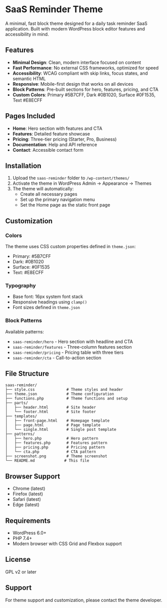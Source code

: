 # SaaS Reminder Theme

A minimal, fast block theme designed for a daily task reminder SaaS application. Built with modern WordPress block editor features and accessibility in mind.

## Features

- **Minimal Design**: Clean, modern interface focused on content
- **Fast Performance**: No external CSS frameworks, optimized for speed
- **Accessibility**: WCAG compliant with skip links, focus states, and semantic HTML
- **Responsive**: Mobile-first design that works on all devices
- **Block Patterns**: Pre-built sections for hero, features, pricing, and CTA
- **Custom Colors**: Primary #5B7CFF, Dark #0B1020, Surface #0F1535, Text #E8ECFF

## Pages Included

- **Home**: Hero section with features and CTA
- **Features**: Detailed feature showcase
- **Pricing**: Three-tier pricing (Starter, Pro, Business)
- **Documentation**: Help and API reference
- **Contact**: Accessible contact form

## Installation

1. Upload the `saas-reminder` folder to `/wp-content/themes/`
2. Activate the theme in WordPress Admin → Appearance → Themes
3. The theme will automatically:
   - Create all necessary pages
   - Set up the primary navigation menu
   - Set the Home page as the static front page

## Customization

### Colors
The theme uses CSS custom properties defined in `theme.json`:
- Primary: #5B7CFF
- Dark: #0B1020
- Surface: #0F1535
- Text: #E8ECFF

### Typography
- Base font: 16px system font stack
- Responsive headings using `clamp()`
- Font sizes defined in `theme.json`

### Block Patterns
Available patterns:
- `saas-reminder/hero` - Hero section with headline and CTA
- `saas-reminder/features` - Three-column features section
- `saas-reminder/pricing` - Pricing table with three tiers
- `saas-reminder/cta` - Call-to-action section

## File Structure

```
saas-reminder/
├── style.css              # Theme styles and header
├── theme.json             # Theme configuration
├── functions.php          # Theme functions and setup
├── parts/
│   ├── header.html        # Site header
│   └── footer.html        # Site footer
├── templates/
│   ├── front-page.html    # Homepage template
│   ├── page.html          # Page template
│   └── single.html        # Single post template
├── patterns/
│   ├── hero.php           # Hero pattern
│   ├── features.php       # Features pattern
│   ├── pricing.php        # Pricing pattern
│   └── cta.php            # CTA pattern
├── screenshot.png         # Theme screenshot
└── README.md             # This file
```

## Browser Support

- Chrome (latest)
- Firefox (latest)
- Safari (latest)
- Edge (latest)

## Requirements

- WordPress 6.0+
- PHP 7.4+
- Modern browser with CSS Grid and Flexbox support

## License

GPL v2 or later

## Support

For theme support and customization, please contact the theme developer.
